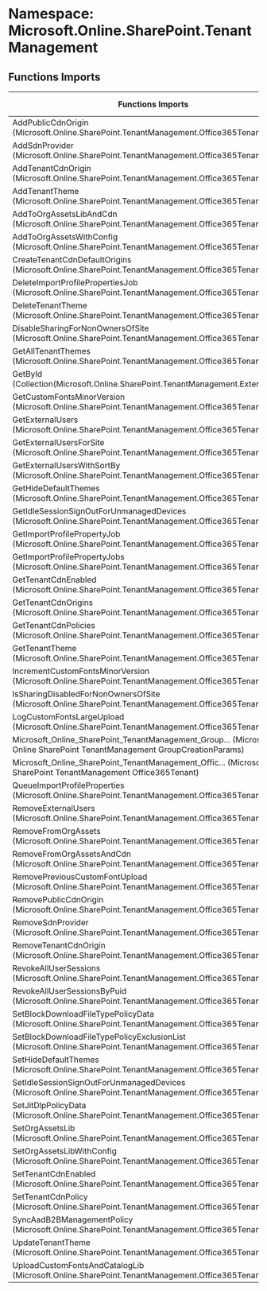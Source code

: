 # Namespace: Microsoft.Online.SharePoint.TenantManagement

## Functions Imports

Functions Imports | SPO | SP 2019 | SP 2016 | SP 2013
----------|:---:|:-------:|:-------:|:-------:
AddPublicCdnOrigin (Microsoft.Online.SharePoint.TenantManagement.Office365Tenant) | ✅ | ❌ | ❌ | ❌
AddSdnProvider (Microsoft.Online.SharePoint.TenantManagement.Office365Tenant) | ✅ | ❌ | ❌ | ❌
AddTenantCdnOrigin (Microsoft.Online.SharePoint.TenantManagement.Office365Tenant) | ✅ | ❌ | ❌ | ❌
AddTenantTheme (Microsoft.Online.SharePoint.TenantManagement.Office365Tenant) | ✅ | ❌ | ❌ | ❌
AddToOrgAssetsLibAndCdn (Microsoft.Online.SharePoint.TenantManagement.Office365Tenant) | ✅ | ❌ | ❌ | ❌
AddToOrgAssetsWithConfig (Microsoft.Online.SharePoint.TenantManagement.Office365Tenant) | ✅ | ❌ | ❌ | ❌
CreateTenantCdnDefaultOrigins (Microsoft.Online.SharePoint.TenantManagement.Office365Tenant) | ✅ | ❌ | ❌ | ❌
DeleteImportProfilePropertiesJob (Microsoft.Online.SharePoint.TenantManagement.Office365Tenant) | ✅ | ❌ | ❌ | ❌
DeleteTenantTheme (Microsoft.Online.SharePoint.TenantManagement.Office365Tenant) | ✅ | ❌ | ❌ | ❌
DisableSharingForNonOwnersOfSite (Microsoft.Online.SharePoint.TenantManagement.Office365Tenant) | ✅ | ❌ | ❌ | ❌
GetAllTenantThemes (Microsoft.Online.SharePoint.TenantManagement.Office365Tenant) | ✅ | ❌ | ❌ | ❌
GetById (Collection(Microsoft.Online.SharePoint.TenantManagement.ExternalUser)) | ✅ | ❌ | ❌ | ❌
GetCustomFontsMinorVersion (Microsoft.Online.SharePoint.TenantManagement.Office365Tenant) | ✅ | ❌ | ❌ | ❌
GetExternalUsers (Microsoft.Online.SharePoint.TenantManagement.Office365Tenant) | ✅ | ❌ | ❌ | ❌
GetExternalUsersForSite (Microsoft.Online.SharePoint.TenantManagement.Office365Tenant) | ✅ | ❌ | ❌ | ❌
GetExternalUsersWithSortBy (Microsoft.Online.SharePoint.TenantManagement.Office365Tenant) | ✅ | ❌ | ❌ | ❌
GetHideDefaultThemes (Microsoft.Online.SharePoint.TenantManagement.Office365Tenant) | ✅ | ❌ | ❌ | ❌
GetIdleSessionSignOutForUnmanagedDevices (Microsoft.Online.SharePoint.TenantManagement.Office365Tenant) | ✅ | ❌ | ❌ | ❌
GetImportProfilePropertyJob (Microsoft.Online.SharePoint.TenantManagement.Office365Tenant) | ✅ | ❌ | ❌ | ❌
GetImportProfilePropertyJobs (Microsoft.Online.SharePoint.TenantManagement.Office365Tenant) | ✅ | ❌ | ❌ | ❌
GetTenantCdnEnabled (Microsoft.Online.SharePoint.TenantManagement.Office365Tenant) | ✅ | ❌ | ❌ | ❌
GetTenantCdnOrigins (Microsoft.Online.SharePoint.TenantManagement.Office365Tenant) | ✅ | ❌ | ❌ | ❌
GetTenantCdnPolicies (Microsoft.Online.SharePoint.TenantManagement.Office365Tenant) | ✅ | ❌ | ❌ | ❌
GetTenantTheme (Microsoft.Online.SharePoint.TenantManagement.Office365Tenant) | ✅ | ❌ | ❌ | ❌
IncrementCustomFontsMinorVersion (Microsoft.Online.SharePoint.TenantManagement.Office365Tenant) | ✅ | ❌ | ❌ | ❌
IsSharingDisabledForNonOwnersOfSite (Microsoft.Online.SharePoint.TenantManagement.Office365Tenant) | ✅ | ❌ | ❌ | ❌
LogCustomFontsLargeUpload (Microsoft.Online.SharePoint.TenantManagement.Office365Tenant) | ✅ | ❌ | ❌ | ❌
<span title="Microsoft_Online_SharePoint_TenantManagement_GroupCreationParams">Microsoft_Online_SharePoint_TenantManagement_Group...</span> (Microsoft Online SharePoint TenantManagement GroupCreationParams) | ✅ | ❌ | ❌ | ❌
<span title="Microsoft_Online_SharePoint_TenantManagement_Office365Tenant">Microsoft_Online_SharePoint_TenantManagement_Offic...</span> (Microsoft Online SharePoint TenantManagement Office365Tenant) | ✅ | ❌ | ❌ | ❌
QueueImportProfileProperties (Microsoft.Online.SharePoint.TenantManagement.Office365Tenant) | ✅ | ❌ | ❌ | ❌
RemoveExternalUsers (Microsoft.Online.SharePoint.TenantManagement.Office365Tenant) | ✅ | ❌ | ❌ | ❌
RemoveFromOrgAssets (Microsoft.Online.SharePoint.TenantManagement.Office365Tenant) | ✅ | ❌ | ❌ | ❌
RemoveFromOrgAssetsAndCdn (Microsoft.Online.SharePoint.TenantManagement.Office365Tenant) | ✅ | ❌ | ❌ | ❌
RemovePreviousCustomFontUpload (Microsoft.Online.SharePoint.TenantManagement.Office365Tenant) | ✅ | ❌ | ❌ | ❌
RemovePublicCdnOrigin (Microsoft.Online.SharePoint.TenantManagement.Office365Tenant) | ✅ | ❌ | ❌ | ❌
RemoveSdnProvider (Microsoft.Online.SharePoint.TenantManagement.Office365Tenant) | ✅ | ❌ | ❌ | ❌
RemoveTenantCdnOrigin (Microsoft.Online.SharePoint.TenantManagement.Office365Tenant) | ✅ | ❌ | ❌ | ❌
RevokeAllUserSessions (Microsoft.Online.SharePoint.TenantManagement.Office365Tenant) | ✅ | ❌ | ❌ | ❌
RevokeAllUserSessionsByPuid (Microsoft.Online.SharePoint.TenantManagement.Office365Tenant) | ✅ | ❌ | ❌ | ❌
SetBlockDownloadFileTypePolicyData (Microsoft.Online.SharePoint.TenantManagement.Office365Tenant) | ✅ | ❌ | ❌ | ❌
SetBlockDownloadFileTypePolicyExclusionList (Microsoft.Online.SharePoint.TenantManagement.Office365Tenant) | ✅ | ❌ | ❌ | ❌
SetHideDefaultThemes (Microsoft.Online.SharePoint.TenantManagement.Office365Tenant) | ✅ | ❌ | ❌ | ❌
SetIdleSessionSignOutForUnmanagedDevices (Microsoft.Online.SharePoint.TenantManagement.Office365Tenant) | ✅ | ❌ | ❌ | ❌
SetJitDlpPolicyData (Microsoft.Online.SharePoint.TenantManagement.Office365Tenant) | ✅ | ❌ | ❌ | ❌
SetOrgAssetsLib (Microsoft.Online.SharePoint.TenantManagement.Office365Tenant) | ✅ | ❌ | ❌ | ❌
SetOrgAssetsLibWithConfig (Microsoft.Online.SharePoint.TenantManagement.Office365Tenant) | ✅ | ❌ | ❌ | ❌
SetTenantCdnEnabled (Microsoft.Online.SharePoint.TenantManagement.Office365Tenant) | ✅ | ❌ | ❌ | ❌
SetTenantCdnPolicy (Microsoft.Online.SharePoint.TenantManagement.Office365Tenant) | ✅ | ❌ | ❌ | ❌
SyncAadB2BManagementPolicy (Microsoft.Online.SharePoint.TenantManagement.Office365Tenant) | ✅ | ❌ | ❌ | ❌
UpdateTenantTheme (Microsoft.Online.SharePoint.TenantManagement.Office365Tenant) | ✅ | ❌ | ❌ | ❌
UploadCustomFontsAndCatalogLib (Microsoft.Online.SharePoint.TenantManagement.Office365Tenant) | ✅ | ❌ | ❌ | ❌